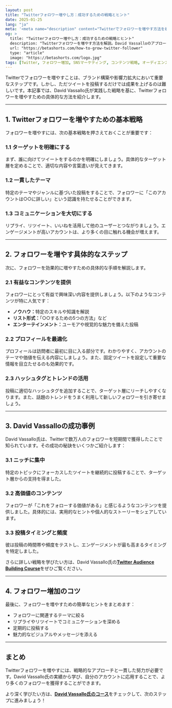 ```yaml
---
layout: post
title: "Twitterフォロワー増やし方：成功するための戦略とヒント"
date: 2025-01-25
lang: "ja"
meta: '<meta name="description" content="Twitterでフォロワーを増やす方法を初心者向けに解説。David Vassalloの戦略をもとに、具体的な成功のヒントを学びましょう。"><meta name="keywords" content="Twitter, フォロワー増やし方, SNSマーケティング, オーディエンス構築, David Vassallo"><meta name="author" content="Beta Shorts"><meta name="robots" content="index, follow"><link rel="canonical" href="https://betashorts.com/how-to-grow-twitter-followers">'
og: >
  title: "Twitterフォロワー増やし方：成功するための戦略とヒント"
  description: "Twitterフォロワーを増やす方法を解説。David Vassalloのアプローチを元に、初心者が実践できる具体的な方法を学びましょう。"
  url: "https://betashorts.com/how-to-grow-twitter-follower"
  type: "article"
  image: "https://betashorts.com/logo.jpg"
tags: [Twitter, フォロワー増加, SNSマーケティング, コンテンツ戦略, オーディエンス構築, David Vassallo]
---
```


<p>Twitterでフォロワーを増やすことは、ブランド構築や影響力拡大において重要なステップです。しかし、ただツイートを投稿するだけでは成果を上げるのは難しいです。本記事では、David Vassallo氏が実践した戦略を基に、Twitterフォロワーを増やすための具体的な方法を紹介します。</p>

---

<h2>1. Twitterフォロワーを増やすための基本戦略</h2>
<p>フォロワーを増やすには、次の基本戦略を押さえておくことが重要です：</p>

<h3>1.1 ターゲットを明確にする</h3>
<p>まず、誰に向けてツイートをするのかを明確にしましょう。具体的なターゲット層を定めることで、適切な内容や言葉遣いが見えてきます。</p>

<h3>1.2 一貫したテーマ</h3>
<p>特定のテーマやジャンルに基づいた投稿をすることで、フォロワーに「このアカウントは○○に詳しい」という認識を持たせることができます。</p>

<h3>1.3 コミュニケーションを大切にする</h3>
<p>リプライ、リツイート、いいねを活用して他のユーザーとつながりましょう。エンゲージメントが高いアカウントは、より多くの目に触れる機会が増えます。</p>

---

<h2>2. フォロワーを増やす具体的なステップ</h2>
<p>次に、フォロワーを効果的に増やすための具体的な手順を解説します。</p>

<h3>2.1 有益なコンテンツを提供</h3>
<p>フォロワーにとって有益で興味深い内容を提供しましょう。以下のようなコンテンツが特に人気です：</p>
<ul>
  <li><strong>ノウハウ：</strong>特定のスキルや知識を解説</li>
  <li><strong>リスト形式：</strong>「○○するための5つの方法」など</li>
  <li><strong>エンターテインメント：</strong>ユーモアや視覚的な魅力を備えた投稿</li>
</ul>

<h3>2.2 プロフィールを最適化</h3>
<p>プロフィールは訪問者に最初に目に入る部分です。わかりやすく、アカウントのテーマや価値を伝える内容にしましょう。また、固定ツイートを設定して重要な情報を目立たせるのも効果的です。</p>

<h3>2.3 ハッシュタグとトレンドの活用</h3>
<p>投稿に適切なハッシュタグを追加することで、ターゲット層にリーチしやすくなります。また、話題のトレンドをうまく利用して新しいフォロワーを引き寄せましょう。</p>

---

<h2>3. David Vassalloの成功事例</h2>
<p>David Vassallo氏は、Twitterで数万人のフォロワーを短期間で獲得したことで知られています。その成功の秘訣をいくつかご紹介します：</p>

<h3>3.1 ニッチに集中</h3>
<p>特定のトピックにフォーカスしたツイートを継続的に投稿することで、ターゲット層からの支持を得ました。</p>

<h3>3.2 高価値のコンテンツ</h3>
<p>フォロワーが「これをフォローする価値がある」と感じるようなコンテンツを提供しました。具体的には、実用的なヒントや個人的なストーリーをシェアしています。</p>

<h3>3.3 投稿タイミングと頻度</h3>
<p>彼は投稿の時間帯や頻度をテストし、エンゲージメントが最も高まるタイミングを特定しました。</p>

<p>さらに詳しい戦略を学びたい方は、David Vassallo氏の<a href="https://dvassallo.gumroad.com/l/twitter-audience?a=780357139" target="_blank"><strong>Twitter Audience Building Course</strong></a>をぜひご覧ください。</p>

---

<h2>4. フォロワー増加のコツ</h2>
<p>最後に、フォロワーを増やすための簡単なヒントをまとめます：</p>
<ul>
  <li>フォロワーに関連するテーマに絞る</li>
  <li>リプライやリツイートでコミュニケーションを深める</li>
  <li>定期的に投稿する</li>
  <li>魅力的なビジュアルやメッセージを添える</li>
</ul>

---

<h2>まとめ</h2>
<p>Twitterフォロワーを増やすには、戦略的なアプローチと一貫した努力が必要です。David Vassallo氏の実績から学び、自分のアカウントに応用することで、より多くのフォロワーを獲得することができます。</p>
<p>より深く学びたい方は、<a href="https://dvassallo.gumroad.com/l/twitter-audience?a=780357139" target="_blank"><strong>David Vassallo氏のコース</strong></a>をチェックして、次のステップに進みましょう！</p>
